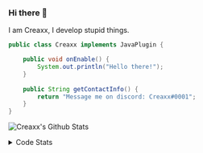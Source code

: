 ### Hi there 👋

I am Creaxx, I develop stupid things. 

```java
public class Creaxx implements JavaPlugin {

    public void onEnable() {
        System.out.println("Hello there!");
    }
    
    public String getContactInfo() {
        return "Message me on discord: Creaxx#0001";
    }
}
```

![Creaxx's Github Stats](https://github-readme-stats.vercel.app/api?username=CreaxxOG&show_icons=true&theme=dark&count_private=true)

<details>
  <summary>Code Stats</summary>

<!--START_SECTION:waka-->
![Code Time](http://img.shields.io/badge/Code%20Time-1%2C380%20hrs%2036%20mins-blue)

![Lines of code](https://img.shields.io/badge/From%20Hello%20World%20I%27ve%20Written-609.1%20thousand%20lines%20of%20code-blue)

**🐱 My GitHub Data** 

> 📦 104.0 kB Used in GitHub's Storage 
 > 
> 🏆 2,078 Contributions in the Year 2023
 > 
> 🚫 Not Opted to Hire
 > 
> 📜 4 Public Repositories 
 > 
> 🔑 3 Private Repositories 
 > 
**I'm a Night 🦉** 

```text
🌞 Morning                288 commits         ██░░░░░░░░░░░░░░░░░░░░░░░   07.08 % 
🌆 Daytime                1710 commits        ███████████░░░░░░░░░░░░░░   42.07 % 
🌃 Evening                1986 commits        ████████████░░░░░░░░░░░░░   48.86 % 
🌙 Night                  81 commits          ░░░░░░░░░░░░░░░░░░░░░░░░░   01.99 % 
```
📅 **I'm Most Productive on Saturday** 

```text
Monday                   507 commits         ███░░░░░░░░░░░░░░░░░░░░░░   12.47 % 
Tuesday                  574 commits         ████░░░░░░░░░░░░░░░░░░░░░   14.12 % 
Wednesday                592 commits         ████░░░░░░░░░░░░░░░░░░░░░   14.56 % 
Thursday                 627 commits         ████░░░░░░░░░░░░░░░░░░░░░   15.42 % 
Friday                   391 commits         ██░░░░░░░░░░░░░░░░░░░░░░░   09.62 % 
Saturday                 722 commits         ████░░░░░░░░░░░░░░░░░░░░░   17.76 % 
Sunday                   652 commits         ████░░░░░░░░░░░░░░░░░░░░░   16.04 % 
```


📊 **This Week I Spent My Time On** 

```text
💬 Programming Languages: 
Kotlin                   3 hrs 59 mins       ███████████░░░░░░░░░░░░░░   45.43 % 
Java                     3 hrs 58 mins       ███████████░░░░░░░░░░░░░░   45.18 % 
XML                      48 mins             ██░░░░░░░░░░░░░░░░░░░░░░░   09.28 % 
YAML                     0 secs              ░░░░░░░░░░░░░░░░░░░░░░░░░   00.06 % 
IDEA_MODULE              0 secs              ░░░░░░░░░░░░░░░░░░░░░░░░░   00.04 % 

🔥 Editors: 
IntelliJ                 8 hrs 47 mins       █████████████████████████   100.00 % 
```

**I Mostly Code in Java** 

```text
Java                     57 repos            ███████████████████░░░░░░   76.00 % 
Kotlin                   10 repos            ███░░░░░░░░░░░░░░░░░░░░░░   13.33 % 
CSS                      2 repos             █░░░░░░░░░░░░░░░░░░░░░░░░   02.67 % 
JavaScript               2 repos             █░░░░░░░░░░░░░░░░░░░░░░░░   02.67 % 
EJS                      1 repo              ░░░░░░░░░░░░░░░░░░░░░░░░░   01.33 % 
```




 Last Updated on 05/07/2023 12:44:58 UTC
<!--END_SECTION:waka-->
</details>
